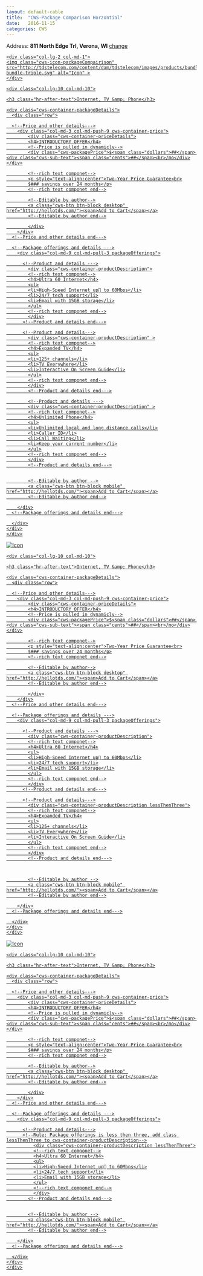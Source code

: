 ```yaml
---
layout: default-cable
title:  "CWS-Package Comparison Horzontial"
date:   2016-11-15
categories: CWS
---
```


<!--user name or address bar -->
<!--Not part of the componet -->
<div class="container shopperId">
  <div class="row" >
    <div>Address: <strong>811 North Edge Trl, Verona, WI</strong> <a href="#">change</a></div>
  </div>
</div>
<!--Not part of the componet -->
<!--user name or address bar end-->


<div class="cws-packages container">
<div class="row">

<!--CWS Horzontial Package --->
<section class="col-xs-12 col-sm-6 col-md-12 col-lg-12">

<!--If you want the whole section to link opening tag  --->
<a href="http://hellotds.com/"><span class="linkOverlay"></span>
  <!--If you want the whole section to link opening tag end--->

<div class="row">

    <div class="col-lg-2 col-md-1">
    <img class="cws-icon-packageCompairison" src="http://tdstelecom.com/content/dam/tdstelecom/images/products/bundles/icon-bundle-triple.svg" alt="Icon" >
    </div>

    <div class="col-lg-10 col-md-10">
  <!--Package name--->
    <h3 class="hr-after-text">Internet, TV &amp; Phone</h3>
  <!--Package name end--->

    <div class="cws-container-packageDetails">
      <div class="row">

      <!--Price and other details--->
        <div class="col-md-3 col-md-push-9 cws-container-price">
            <div class="cws-container-priceDetails">
            <h4>INTRODUCTORY OFFER</h4>
            <!--Price is pulled in dynamicly-->
            <div class="cws-packagePrice">$<span class="dollars">##</span> <div class="cws-sub-text"><span class="cents">##</span><br>/mo</div></div>

            <!--rich text componet-->
            <p style="text-align:center">Two-Year Price Guarantee<br>
            $### savings over 24 months</p>
            <!--rich text componet end-->

            <!--Editable by author-->
            <a class="cws-btn btn-block desktop" href="http://hellotds.com/"><span>Add to Cart</span></a>
            <!--Editable by author end-->

            </div>
        </div>
      <!--Price and other details end--->

      <!--Package offerings and details --->
        <div class="col-md-9 col-md-pull-3 packageOfferings">

          <!--Product and details --->
            <div class="cws-container-productDescription">
            <!--rich text componet-->
            <h4>Ultra 60 Internet</h4>
            <ul>
            <li>High-Speed Internet up to 60Mbps</li>
            <li>24/7 tech support</li>
            <li>Email with 15GB storage</li>
            </ul>
            <!--rich text componet end-->
            </div>
          <!--Product and details end--->

          <!--Product and details--->
            <div class="cws-container-productDescription" >
            <!--rich text componet-->
            <h4>Expanded TV</h4>
            <ul>
            <li>125+ channels</li>
            <li>TV Everywhere</li>
            <li>Interactive On Screen Guide</li>
            </ul>
            <!--rich text componet end-->
            </div>
            <!--Product and details end--->

            <!--Product and details --->
            <div class="cws-container-productDescription" >
            <!--rich text componet-->
            <h4>Unlimited Phone</h4>
            <ul>
            <li>Unlimited local and long distance calls</li>
            <li>Caller ID</li>
            <li>Call Waiting</li>
            <li>Keep your current number</li>
            </ul>
            <!--rich text componet end-->
            </div>
            <!--Product and details end--->


            <!--Editable by author -->
            <a class="cws-btn btn-block mobile" href="http://hellotds.com/"><span>Add to Cart</span></a>
            <!--Editable by author end-->

        </div>
      <!--Package offerings and details end--->

      </div>
    </div>
    </div>
</div>

<!--If you want the whole section to link closing tag--->
</a>
<!--If you want the whole section to link closing tag end--->
</section>
<!--CWS Horzontial Package end --->


<!--CWS Horzontial Package --->
<section class="col-xs-12 col-sm-6 col-md-12 col-lg-12">

<!--If you want the whole section to link opening tag  --->
<a href="http://hellotds.com/"><span class="linkOverlay"></span>
  <!--If you want the whole section to link opening tag end--->

<div class="row">
    <div class="col-lg-2 col-md-1">
    <img class="cws-icon-packageCompairison" src="http://tdstelecom.com/content/dam/tdstelecom/images/products/bundles/icon-bundle-triple.svg" alt="Icon" >
    </div>

    <div class="col-lg-10 col-md-10">
  <!--Package name--->
    <h3 class="hr-after-text">Internet, TV &amp; Phone</h3>
  <!--Package name end--->

    <div class="cws-container-packageDetails">
      <div class="row">

      <!--Price and other details--->
        <div class="col-md-3 col-md-push-9 cws-container-price">
            <div class="cws-container-priceDetails">
            <h4>INTRODUCTORY OFFER</h4>
            <!--Price is pulled in dynamicly-->
            <div class="cws-packagePrice">$<span class="dollars">##</span> <div class="cws-sub-text"><span class="cents">##</span><br>/mo</div></div>

            <!--rich text componet-->
            <p style="text-align:center">Two-Year Price Guarantee<br>
            $### savings over 24 months</p>
            <!--rich text componet end-->

            <!--Editable by author-->
            <a class="cws-btn btn-block desktop" href="http://hellotds.com/"><span>Add to Cart</span></a>
            <!--Editable by author end-->

            </div>
        </div>
      <!--Price and other details end--->

      <!--Package offerings and details --->
        <div class="col-md-9 col-md-pull-3 packageOfferings">

          <!--Product and details --->
            <div class="cws-container-productDescription">
            <!--rich text componet-->
            <h4>Ultra 60 Internet</h4>
            <ul>
            <li>High-Speed Internet up to 60Mbps</li>
            <li>24/7 tech support</li>
            <li>Email with 15GB storage</li>
            </ul>
            <!--rich text componet end-->
            </div>
          <!--Product and details end--->

          <!--Product and details--->
            <div class="cws-container-productDescription lessThenThree">
            <!--rich text componet-->
            <h4>Expanded TV</h4>
            <ul>
            <li>125+ channels</li>
            <li>TV Everywhere</li>
            <li>Interactive On Screen Guide</li>
            </ul>
            <!--rich text componet end-->
            </div>
            <!--Product and details end--->



            <!--Editable by author -->
            <a class="cws-btn btn-block mobile" href="http://hellotds.com/"><span>Add to Cart</span></a>
            <!--Editable by author end-->

        </div>
      <!--Package offerings and details end--->

      </div>
    </div>
    </div>
</div>

<!--If you want the whole section to link closing tag--->
</a>
<!--If you want the whole section to link closing tag end--->
</section>
<!--CWS Horzontial Package end --->




<!--Rule: Place this after every 2 sections -->
<div class="clearfix visible-sm-block"></div>
<!--Rule: Place this after every 2 sections end-->




<!--CWS Horzontial Package --->
<section class="col-xs-12 col-sm-6 col-md-12 col-lg-12">

<!--If you want the whole section to link opening tag  --->
<a href="http://hellotds.com/"><span class="linkOverlay"></span>
  <!--If you want the whole section to link opening tag end--->

<div class="row">
    <div class="col-lg-2 col-md-1">
    <img class="cws-icon-packageCompairison" src="http://tdstelecom.com/content/dam/tdstelecom/images/products/bundles/icon-bundle-triple.svg" alt="Icon" >
    </div>

    <div class="col-lg-10 col-md-10">
  <!--Package name--->
    <h3 class="hr-after-text">Internet, TV &amp; Phone</h3>
  <!--Package name end--->

    <div class="cws-container-packageDetails">
      <div class="row">

      <!--Price and other details--->
        <div class="col-md-3 col-md-push-9 cws-container-price">
            <div class="cws-container-priceDetails">
            <h4>INTRODUCTORY OFFER</h4>
            <!--Price is pulled in dynamicly-->
            <div class="cws-packagePrice">$<span class="dollars">##</span> <div class="cws-sub-text"><span class="cents">##</span><br>/mo</div></div>

            <!--rich text componet-->
            <p style="text-align:center">Two-Year Price Guarantee<br>
            $### savings over 24 months</p>
            <!--rich text componet end-->

            <!--Editable by author-->
            <a class="cws-btn btn-block desktop" href="http://hellotds.com/"><span>Add to Cart</span></a>
            <!--Editable by author end-->

            </div>
        </div>
      <!--Price and other details end--->

      <!--Package offerings and details --->
        <div class="col-md-9 col-md-pull-3 packageOfferings">

          <!--Product and details--->
          <!--Rule: Package offerings is less then three, add class lessThenThree to cws-container-productDescription-->
              <div class="cws-container-productDescription lessThenThree">
              <!--rich text componet-->
              <h4>Ultra 60 Internet</h4>
              <ul>
              <li>High-Speed Internet up to 60Mbps</li>
              <li>24/7 tech support</li>
              <li>Email with 15GB storage</li>
              </ul>
              <!--rich text componet end-->
              </div>
            <!--Product and details end--->


            <!--Editable by author -->
            <a class="cws-btn btn-block mobile" href="http://hellotds.com/"><span>Add to Cart</span></a>
            <!--Editable by author end-->

        </div>
      <!--Package offerings and details end--->

      </div>
    </div>
    </div>
</div>

<!--If you want the whole section to link closing tag--->
</a>
<!--If you want the whole section to link closing tag end--->
</section>
<!--CWS Horzontial Package end --->




<div style="height:50px"></div>
